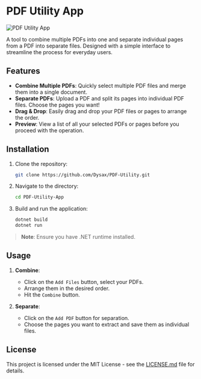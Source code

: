 # PDF Utility App

![PDF Utility App](https://github.com/Dysax/PDF-Utility-App/blob/master/PDF%20Utility%20App.png)

A tool to combine multiple PDFs into one and separate individual pages from a PDF into separate files. Designed with a simple interface to streamline the process for everyday users.

## Features

- **Combine Multiple PDFs**: Quickly select multiple PDF files and merge them into a single document.
- **Separate PDFs**: Upload a PDF and split its pages into individual PDF files. Choose the pages you want!
- **Drag & Drop**: Easily drag and drop your PDF files or pages to arrange the order.
- **Preview**: View a list of all your selected PDFs or pages before you proceed with the operation.

## Installation

1. Clone the repository:
    ```bash
    git clone https://github.com/Dysax/PDF-Utility.git
    ```
2. Navigate to the directory:
    ```bash
    cd PDF-Utility-App
    ```
3. Build and run the application:
    ```bash
    dotnet build
    dotnet run
    ```

> **Note**: Ensure you have .NET runtime installed.

## Usage

1. **Combine**:
    - Click on the `Add Files` button, select your PDFs.
    - Arrange them in the desired order.
    - Hit the `Combine` button.

2. **Separate**:
    - Click on the `Add PDF` button for separation.
    - Choose the pages you want to extract and save them as individual files.

## License

This project is licensed under the MIT License - see the [LICENSE.md](https://github.com/Dysax/PDF-Utility-App/blob/main/LICENSE) file for details.
